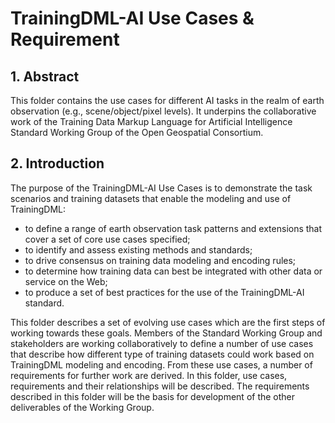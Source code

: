 <!--
 * @Author: RuixiangLiuWHU lrx_lucky@whu.edu.cn
 * @Date: 2023-03-07 16:10:09
 * @LastEditors: RuixiangLiuWHU lrx_lucky@whu.edu.cn
 * @LastEditTime: 2023-09-08 16:03:32
 * @FilePath: \TrainingDML-AI_SWG\use-cases\README.md
 * @Description: 这是默认设置,请设置`customMade`, 打开koroFileHeader查看配置 进行设置: https://github.com/OBKoro1/koro1FileHeader/wiki/%E9%85%8D%E7%BD%AE
-->
# TrainingDML-AI Use Cases & Requirement
## 1. Abstract
This folder contains the use cases for different AI tasks in the realm of earth observation (e.g., scene/object/pixel levels). It underpins the collaborative work of the Training Data Markup Language for Artificial Intelligence Standard Working Group of the Open Geospatial Consortium.
## 2. Introduction
The purpose of the TrainingDML-AI Use Cases is to demonstrate the task scenarios and training datasets that enable the modeling and use of TrainingDML:

- to define a range of earth observation task patterns and extensions that cover a set of core use cases specified;
- to identify and assess existing methods and standards;
- to drive consensus on training data modeling and encoding rules;
- to determine how training data can best be integrated with other data or service on the Web;
- to produce a set of best practices for the use of the TrainingDML-AI standard. 

This folder describes a set of evolving use cases which are the first steps of working towards these goals. Members of the Standard Working Group and stakeholders are working collaboratively to define a number of use cases that describe how different type of training datasets could work based on TrainingDML modeling and encoding. From these use cases, a number of requirements for further work are derived. In this folder, use cases, requirements and their relationships will be described. The requirements described in this folder will be the basis for development of the other deliverables of the Working Group.
